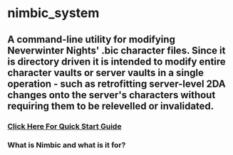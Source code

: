 # nimbic_system
## A command-line utility for modifying Neverwinter Nights' .bic character files. Since it is directory driven it is intended to modify entire character vaults or server vaults in a single operation - such as retrofitting server-level 2DA changes onto the server's characters without requiring them to be relevelled or invalidated.

### [Click Here For Quick Start Guide](https://github.com/darkewaffle/nimbic_system/blob/main/QUICKSTART.md)

### What is Nimbic and what is it for?
